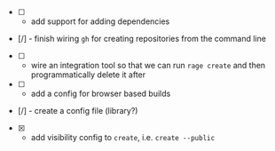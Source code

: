 - [ ] - add support for adding dependencies
- [/] - finish wiring `gh` for creating repositories from the command line
- [ ] - wire an integration tool so that we can run `rage create` and then programmatically delete it after
- [ ] - add a config for browser based builds
- [/] - create a config file (library?)
- [x] - add visibility config to `create`, i.e. `create --public`
